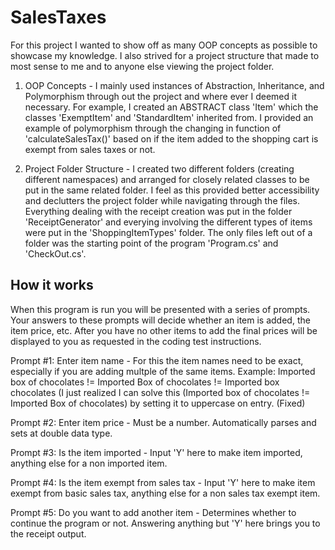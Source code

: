 # SalesTaxes

For this project I wanted to show off as many OOP concepts as possible to showcase my knowledge. I also strived for a project structure that made to most sense to me and to anyone else viewing the project folder. 

1. OOP Concepts -
   I mainly used instances of Abstraction, Inheritance, and Polymorphism through out the project and where ever I deemed it necessary. For example, I created an ABSTRACT class 'Item' which the classes 'ExemptItem' and     'StandardItem' inherited from. I provided an example of polymorphism through the changing in function of 'calculateSalesTax()' based on if the item added to the shopping cart is exempt from sales taxes or not.   
   
3. Project Folder Structure -
   I created two different folders (creating different namespaces) and arranged for closely related classes to be put in the same related folder. I feel as this provided better accessibility and declutters the project   folder while navigating through the files. Everything dealing with the receipt creation was put in the folder 'ReceiptGenerator' and everying involving the different types of items were put in the 'ShoppingItemTypes' folder. The only files left out of a folder was the starting point of the program 'Program.cs' and 'CheckOut.cs'.


## How it works

When this program is run you will be presented with a series of prompts. Your answers to these prompts will decide whether an item is added, the item price, etc. After you have no other items to add the final prices will be displayed to you as requested in the coding test instructions. 

Prompt #1: Enter item name - 
  For this the item names need to be exact, especially if you are adding multple of the same items.
  Example: Imported box of chocolates != Imported Box of chocolates != Imported box chocolates (I just realized I can solve this (Imported box of chocolates != Imported Box of chocolates) by setting it to uppercase on   entry. (Fixed)
  
Prompt #2: Enter item price - 
  Must be a number. Automatically parses and sets at double data type. 
  
Prompt #3: Is the item imported -
  Input 'Y' here to make item imported, anything else for a non imported item.
  
Prompt #4: Is the item exempt from sales tax - 
  Input 'Y' here to make item exempt from basic sales tax, anything else for a non sales tax exempt item.

Prompt #5: Do you want to add another item -
  Determines whether to continue the program or not. Answering anything but 'Y' here brings you to the receipt output. 
